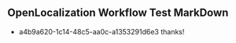 ## OpenLocalization Workflow Test MarkDown
* a4b9a620-1c14-48c5-aa0c-a1353291d6e3 
thanks!<!--HONumber=Mar16_HO4-->
